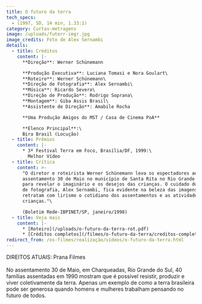 ```yaml
---
title: O futuro da terra
tech_specs:
  - (1997, SD, 14 min, 1.33:1)
category: Curtas-metragens
image: /uploads/futerr-imgr.jpg
image_credits: Foto de Alex Sernambi
details:
  - title: Créditos
    content: |-
      **Direção**: Werner Schünemann

      **Produção Executiva**: Luciana Tomasi e Nora Goulart\
      **Roteiro**: Werner Schünemann\
      **Direção de Fotografia**: Alex Sernambi\
      **Música**: Ricardo Severo\
      **Direção de Produção**: Rodrigo Soprana\
      **Montagem**: Giba Assis Brasil\
      **Assistente de Direção**: Amabile Rocha

      **Uma Produção Amigos do MST / Casa de Cinema PoA**

      **Elenco Principal**:\
      Bira Brasil (Locução)
  - title: Prêmios
    content: |-
      * 3º Festival Terra em Foco, Brasília/DF, 1999:\
        Melhor Vídeo
  - title: Crítica
    content: >-
      "O diretor e roteirista Werner Schünemann leva os espectadores ao
      assentamento 30 de Maio no município de Santa Rita no Rio Grande do Sul
      para revelar o imaginário e os desejos das crianças. O cuidado do diretor
      de fotografia, Alex Sernambi, fica evidente na beleza das imagens que
      retratam com lirismo o cotidiano dos assentamentos e as atividades das
      crianças."\

      (Boletim Rede-IBPINET/SP, janeiro/1998)
  - title: Veja mais
    content: |-
      * [Roteiro](/uploads/o-futuro-da-terra-rot.pdf)
      * [Créditos completos](/filmes/o-futuro-da-terra/creditos-completos/)
redirect_from: /os-filmes/realização/vídeos/o-futuro-da-terra.html
---
```

D﻿IREITOS ATUAIS: Prana Filmes\
\
No assentamento 30 de Maio, em Charqueadas, Rio Grande do Sul, 40 famílias assentadas em 1990 mostram que é possível resistir, produzir e viver coletivamente da terra. Apenas um exemplo de como a terra brasileira pode ser generosa quando homens e mulheres trabalham pensando no futuro de todos.
